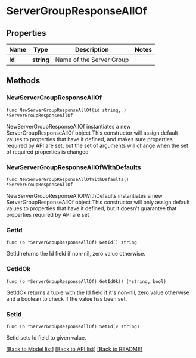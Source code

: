 # ServerGroupResponseAllOf

## Properties

Name | Type | Description | Notes
------------ | ------------- | ------------- | -------------
**Id** | **string** | Name of the Server Group | 

## Methods

### NewServerGroupResponseAllOf

`func NewServerGroupResponseAllOf(id string, ) *ServerGroupResponseAllOf`

NewServerGroupResponseAllOf instantiates a new ServerGroupResponseAllOf object
This constructor will assign default values to properties that have it defined,
and makes sure properties required by API are set, but the set of arguments
will change when the set of required properties is changed

### NewServerGroupResponseAllOfWithDefaults

`func NewServerGroupResponseAllOfWithDefaults() *ServerGroupResponseAllOf`

NewServerGroupResponseAllOfWithDefaults instantiates a new ServerGroupResponseAllOf object
This constructor will only assign default values to properties that have it defined,
but it doesn't guarantee that properties required by API are set

### GetId

`func (o *ServerGroupResponseAllOf) GetId() string`

GetId returns the Id field if non-nil, zero value otherwise.

### GetIdOk

`func (o *ServerGroupResponseAllOf) GetIdOk() (*string, bool)`

GetIdOk returns a tuple with the Id field if it's non-nil, zero value otherwise
and a boolean to check if the value has been set.

### SetId

`func (o *ServerGroupResponseAllOf) SetId(v string)`

SetId sets Id field to given value.



[[Back to Model list]](../README.md#documentation-for-models) [[Back to API list]](../README.md#documentation-for-api-endpoints) [[Back to README]](../README.md)


